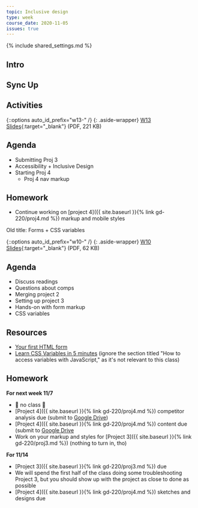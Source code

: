 ```yaml
---
topic: Inclusive design
type: week
course_date: 2020-11-05
issues: true
---
```


{% include shared_settings.md %}

## Intro

## Sync Up

## Activities


{::options auto_id_prefix="w13-" /}
{: .aside-wrapper}
<span class="highlighter">
[W13 Slides](files/w13.min.pdf){:target="_blank"} (PDF, 221 KB)
</span>


## Agenda

- Submitting Proj 3
- Accessibility + Inclusive Design
- Starting Proj 4
    - Proj 4 nav markup

## Homework
- Continue working on [project 4]({{ site.baseurl }}{% link gd-220/proj4.md %}) markup and mobile styles

Old title: Forms + CSS variables

{::options auto_id_prefix="w10-" /}
 {: .aside-wrapper}
<span class="highlighter">
[W10 Slides](files/w10.min.pdf){:target="_blank"} (PDF, 62 KB)
</span>

## Agenda

- Discuss readings
- Questions about comps
- Merging project 2
- Setting up project 3
- Hands-on with form markup
- CSS variables

## Resources
- [Your first HTML form](https://developer.mozilla.org/en-US/docs/Learn/HTML/Forms/Your_first_HTML_form)
- [Learn CSS Variables in 5 minutes](https://www.freecodecamp.org/news/learn-css-variables-in-5-minutes-80cf63b4025d/) (ignore the section titled "How to access variables with JavaScript," as it's not relevant to this class)

## Homework

**For next week  11/7**
- 🎉 no class 🎉
-  [Project 4]({{ site.baseurl }}{% link gd-220/proj4.md %}) competitor analysis due (submit to [Google Drive](https://drive.google.com/drive/u/0/folders/11BqHx7wEOcq8eTKM_2WdC0gjGqAeekTS))
-  [Project 4]({{ site.baseurl }}{% link gd-220/proj4.md %}) content due (submit to [Google Drive](https://drive.google.com/drive/u/0/folders/11BqHx7wEOcq8eTKM_2WdC0gjGqAeekTS)
- Work on your markup and styles for  [Project 3]({{ site.baseurl }}{% link gd-220/proj3.md %}) (nothing to turn in, tho)

**For 11/14**
-  [Project 3]({{ site.baseurl }}{% link gd-220/proj3.md %}) due
  - We will spend the first half of the class doing some troubleshooting Project 3, but you should show up with the project as close to done as possible
-  [Project 4]({{ site.baseurl }}{% link gd-220/proj4.md %}) sketches and designs due
